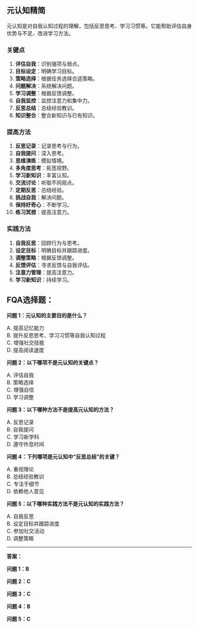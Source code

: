 ## 元认知精简

元认知是对自我认知过程的理解，包括反思思考、学习习惯等。它能帮助评估自身优势与不足，改进学习方法。

### 关键点

1. **评估自我**：识别强项与弱点。
2. **目标设定**：明确学习目标。
3. **策略选择**：根据任务选择合适策略。
4. **问题解决**：系统解决问题。
5. **学习调整**：根据反馈调整。
6. **自我监控**：监控注意力和集中力。
7. **反思总结**：总结经验教训。
8. **知识整合**：整合新知识与已有知识。

### 提高方法

1. **反思记录**：记录思考与行为。
2. **自我提问**：深入思考。
3. **思维演练**：模拟情境。
4. **多角度思考**：拓宽视野。
5. **学习新知识**：丰富认知。
6. **交流讨论**：听取不同观点。
7. **定期反思**：总结经验。
8. **挑战自我**：解决问题。
9. **保持好奇心**：不断学习。
10. **练习冥想**：提高注意力。

### 实践方法

1. **自我反思**：回顾行为与思考。
2. **设定目标**：明确目标并跟踪进度。
3. **调整策略**：根据反馈调整。
4. **反馈评估**：寻求反馈与自我评估。
5. **注意力管理**：提高注意力。
6. **学习新知识**：持续学习。


## FQA选择题：

**问题 1：元认知的主要目的是什么？**

A. 提高记忆能力  
B. 提升反思思考、学习习惯等自我认知过程  
C. 增强社交技能  
D. 提高阅读速度

**问题 2：以下哪项不是元认知的关键点？**

A. 评估自我  
B. 策略选择  
C. 增强自信  
D. 学习调整

**问题 3：以下哪种方法不是提高元认知的方法？**

A. 反思记录  
B. 自我提问  
C. 学习新学科  
D. 遵守作息时间

**问题 4：下列哪项是元认知中“反思总结”的关键？**

A. 重视理论  
B. 总结经验教训  
C. 专注于细节  
D. 依赖他人意见

**问题 5：以下哪种实践方法不是元认知的实践方法？**

A. 自我反思  
B. 设定目标并跟踪进度  
C. 参加社交活动  
D. 调整策略

---

**答案：**

**问题 1：B**

**问题 2：C**

**问题 3：C**

**问题 4：B**

**问题 5：C**
